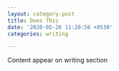 ```yaml
---
layout: category-post
title: Does This
date: '2020-05-26 11:20:56 +0530'
categories: writing

---
```

Content appear on writing section
